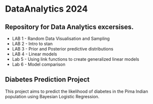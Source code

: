 # DataAnalytics 2024
## Repository for Data Analytics excersises.
- LAB 1 - Random Data Visualisation and Sampling
- LAB 2 - Intro to stan
- LAB 3 - Prior and Posterior predictive distributions
- LAB 4 - Linear models
- Lab 5 - Using link functions to create generalized linear models
- Lab 6 - Model comparison

## Diabetes Prediction Project  
This project aims to predict the likelihood of diabetes in the Pima Indian population using Bayesian Logistic Regression.
